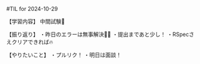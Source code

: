 #TIL for 2024-10-29

【学習内容】
中間試験🐯

【振り返り】
・昨日のエラーは無事解決👍🏻
・提出まであと少し！
・RSpecさえクリアできれば🔥

【やりたいこと】
・プルリク！
・明日は面談！